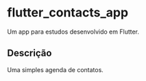 # flutter_contacts_app

Um app para estudos desenvolvido em Flutter.

## Descrição

Uma simples agenda de contatos.
